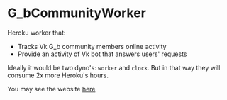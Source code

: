 # G_bCommunityWorker
Heroku worker that:  
* Tracks Vk G_b community members online activity
* Provide an activity of Vk bot that answers users' requests

Ideally it would be two dyno's: ```worker``` and ```clock```. 
But in that way they will consume 2x more Heroku's hours.

You may see the website [here](https://general-bum-activity-tracker.herokuapp.com/) 
